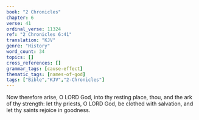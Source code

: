 ```yaml
---
book: "2 Chronicles"
chapter: 6
verse: 41
ordinal_verse: 11324
ref: "2 Chronicles 6:41"
translation: "KJV"
genre: "History"
word_count: 34
topics: []
cross_references: []
grammar_tags: [cause-effect]
thematic_tags: [names-of-god]
tags: ["Bible","KJV","2-Chronicles"]
---
```

Now therefore arise, O LORD God, into thy resting place, thou, and the ark of thy strength: let thy priests, O LORD God, be clothed with salvation, and let thy saints rejoice in goodness.
